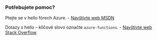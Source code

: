 ### <a name="need-some-help"></a>Potřebujete pomoc?
Ptejte se v hello fórech Azure. - [Navštivte web MSDN](http://go.microsoft.com/fwlink/?LinkId=780719)

Dotazy s hello – klíčové slovo označte `azure-functions`. - [Navštivte web Stack Overflow](http://stackoverflow.com/questions/tagged/azure-functions)

